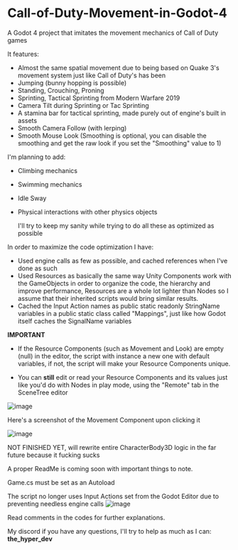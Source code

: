 # Call-of-Duty-Movement-in-Godot-4
A Godot 4 project that imitates the movement mechanics of Call of Duty games

It features:
* Almost the same spatial movement due to being based on Quake 3's movement system just like Call of Duty's has been 
* Jumping (bunny hopping is possible)
* Standing, Crouching, Proning
* Sprinting, Tactical Sprinting from Modern Warfare 2019
* Camera Tilt during Sprinting or Tac Sprinting
* A stamina bar for tactical sprinting, made purely out of engine's built in assets
* Smooth Camera Follow (with lerping)
* Smooth Mouse Look (Smoothing is optional, you can disable the smoothing and get the raw look if you set the "Smoothing" value to 1)

I'm planning to add:
* Climbing mechanics
* Swimming mechanics
* Idle Sway
* Physical interactions with other physics objects

  I'll try to keep my sanity while trying to do all these as optimized as possible

In order to maximize the code optimization I have:

* Used engine calls as few as possible, and cached references when I've done as such
* Used Resources as basically the same way Unity Components work with the GameObjects in order to organize the code, the hierarchy and improve performance, Resources are a whole lot lighter than Nodes so I assume that their inherited scripts would bring similar results.
* Cached the Input Action names as public static readonly StringName variables in a public static class called "Mappings", just like how Godot itself caches the SignalName variables


**IMPORTANT**

* If the Resource Components (such as Movement and Look) are empty (null) in the editor, the script with instance a new one with default variables,
if not, the script will make your Resource Components unique.

* You can **still** edit or read your Resource Components and its values just like you'd do with Nodes in play mode, using the "Remote" tab in the SceneTree editor
  
![image](https://github.com/TheHyper-Dev/Call-of-Duty-Movement-in-Godot-4/assets/32967925/e8f0d6c9-e716-4698-847b-060e5361e978)

Here's a screenshot of the Movement Component upon clicking it

![image](https://github.com/TheHyper-Dev/Call-of-Duty-Movement-in-Godot-4/assets/32967925/c0dea0ea-51b2-448a-b7dd-a5aaa6544819)
 

NOT FINISHED YET, will rewrite entire CharacterBody3D logic in the far future because it fucking sucks

A proper ReadMe is coming soon with important things to note.

Game.cs must be set as an Autoload

The script no longer uses Input Actions set from the Godot Editor due to preventing needless engine calls
![image](https://github.com/TheHyper-Dev/Call-of-Duty-Movement-in-Godot-4/assets/32967925/edc76794-21a4-479c-961f-d5ff18f6f41a)

Read comments in the codes for further explanations.

My discord if you have any questions, I'll try to help as much as I can: **the_hyper_dev**
